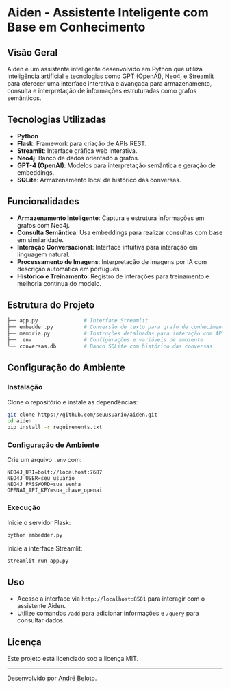 # Aiden - Assistente Inteligente com Base em Conhecimento

## Visão Geral
Aiden é um assistente inteligente desenvolvido em Python que utiliza inteligência artificial e tecnologias como GPT (OpenAI), Neo4j e Streamlit para oferecer uma interface interativa e avançada para armazenamento, consulta e interpretação de informações estruturadas como grafos semânticos.

## Tecnologias Utilizadas
- **Python**
- **Flask**: Framework para criação de APIs REST.
- **Streamlit**: Interface gráfica web interativa.
- **Neo4j**: Banco de dados orientado a grafos.
- **GPT-4 (OpenAI)**: Modelos para interpretação semântica e geração de embeddings.
- **SQLite**: Armazenamento local de histórico das conversas.

## Funcionalidades
- **Armazenamento Inteligente**: Captura e estrutura informações em grafos com Neo4j.
- **Consulta Semântica**: Usa embeddings para realizar consultas com base em similaridade.
- **Interação Conversacional**: Interface intuitiva para interação em linguagem natural.
- **Processamento de Imagens**: Interpretação de imagens por IA com descrição automática em português.
- **Histórico e Treinamento**: Registro de interações para treinamento e melhoria contínua do modelo.

## Estrutura do Projeto

```bash
├── app.py               # Interface Streamlit
├── embedder.py          # Conversão de texto para grafo de conhecimento
├── memoria.py           # Instruções detalhadas para interação com API
├── .env                 # Configurações e variáveis de ambiente
└── conversas.db         # Banco SQLite com histórico das conversas
```

## Configuração do Ambiente

### Instalação
Clone o repositório e instale as dependências:
```bash
git clone https://github.com/seuusuario/aiden.git
cd aiden
pip install -r requirements.txt
```

### Configuração de Ambiente
Crie um arquivo `.env` com:

```env
NEO4J_URI=bolt://localhost:7687
NEO4J_USER=seu_usuario
NEO4J_PASSWORD=sua_senha
OPENAI_API_KEY=sua_chave_openai
```

### Execução

Inicie o servidor Flask:
```bash
python embedder.py
```

Inicie a interface Streamlit:
```bash
streamlit run app.py
```

## Uso
- Acesse a interface via `http://localhost:8501` para interagir com o assistente Aiden.
- Utilize comandos `/add` para adicionar informações e `/query` para consultar dados.

## Licença
Este projeto está licenciado sob a licença MIT.

---

Desenvolvido por [André Beloto](https://github.com/andrebeloto).

